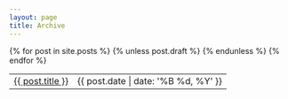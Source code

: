 ```yaml
---
layout: page
title: Archive
---
```


<table class="archivetable">
{% for post in site.posts %}
{% unless post.draft %}
<tr>
<td><a href="{{ post.url }}">{{ post.title }}</a>
<td style="text-align:right;">{{ post.date | date: '%B %d, %Y' }}	</td>
</tr>
{% endunless %}
{% endfor %}
</table>

